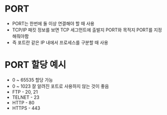 # PORT
+ PORT는 한번에 둘 이상 연결해야 할 때 사용
+ TCP/IP 패킷 정보를 보면 TCP 세그먼트에 출발지 PORT와 목적지 PORT를 지정해줘야함
+ 즉 포트란 같은 IP 내에서 프로세스를 구분할 때 사용
# PORT 할당 예시
+ 0 ~ 65535 할당 가능
+ 0 ~ 1023 잘 알려진 포트로 사용하지 않는 것이 좋음
+ FTP - 20, 21
+ TELNET - 23
+ HTTP - 80
+ HTTPS - 443